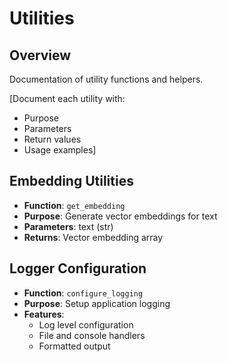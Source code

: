 # Utilities

## Overview
Documentation of utility functions and helpers.

[Document each utility with:
- Purpose
- Parameters
- Return values
- Usage examples]

## Embedding Utilities
- **Function**: `get_embedding`
- **Purpose**: Generate vector embeddings for text
- **Parameters**: text (str)
- **Returns**: Vector embedding array

## Logger Configuration
- **Function**: `configure_logging`
- **Purpose**: Setup application logging
- **Features**:
  - Log level configuration
  - File and console handlers
  - Formatted output 
